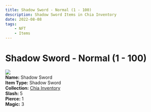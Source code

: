 ```yaml
---
title: Shadow Sword - Normal (1 - 100)
description: Shadow Sword Items in Chia Inventory
date: 2022-08-08
tags:
    - NFT
    - Items
---
```


# Shadow Sword - Normal (1 - 100)
<div class="item_thumbnail">
<img loading="lazy" src="https://qu5hfuo5icczlrdyw4a55bdiw7ivp5usk52kt4dm5tk6yienrq.arweave.net/hTpy0d1AhZXEeLcB3oRot9FX9pJXdKnwbOzV7CCN-jA"><br/>
<div><strong>Name:</strong> Shadow Sword</div>
<div><strong>Item Type:</strong> Shadow Sword</div>
<div><strong>Collection:</strong> <a href="https://www.spacescan.io/xch/nft/collection/col16fpva26fhdjp2echs3cr7c30gzl7qe67hu9grtsjcqldz354asjsyzp6wx">Chia Inventory</a></div>
<div><strong>Slash:</strong> 5</div>
<div><strong>Pierce:</strong> 1</div>
<div><strong>Magic:</strong> 3</div>
</div>

